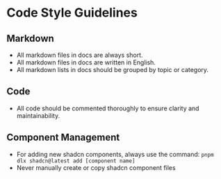 # Code Style Guidelines

## Markdown
- All markdown files in docs are always short.
- All markdown files in docs are written in English.
- All markdown lists in docs should be grouped by topic or category.

## Code
- All code should be commented thoroughly to ensure clarity and maintainability.

## Component Management
- For adding new shadcn components, always use the command: `pnpm dlx shadcn@latest add [component name]`
- Never manually create or copy shadcn component files
